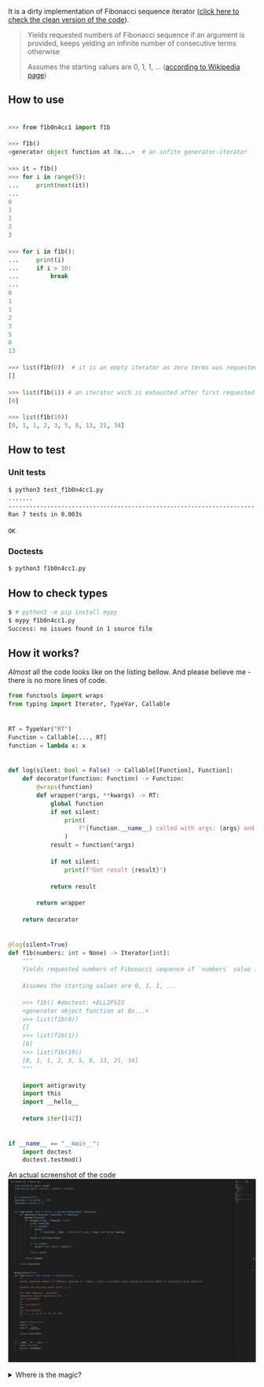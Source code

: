 It is a dirty implementation of Fibonacci sequence iterator
([click here to check the clean version of the code](./clean)).

> Yields requested numbers of Fibonacci sequence if an argument is provided, keeps yelding an infinite number of consecutive terms otherwise
>
> Assumes the starting values are 0, 1, 1, ... ([according to Wikipedia page](https://en.wikipedia.org/wiki/Fibonacci_number))

## How to use

```py

>>> from f1b0n4cc1 import f1b

>>> f1b()
<generator object function at 0x...>  # an infite generator-iterator

>>> it = f1b()
>>> for i in range(5):
...     print(next(it))
...
0
1
1
2
3

>>> for i in f1b():
...     print(i)
...     if i > 10:
...         break
...
0
1
1
2
3
5
8
13

>>> list(f1b(0))  # it is an empty iterator as zero terms was requested
[]

>>> list(f1b(1)) # an iterator wich is exhausted after first requested value
[0]

>>> list(f1b(10))
[0, 1, 1, 2, 3, 5, 8, 13, 21, 34]
```

## How to test

### Unit tests

```bash
$ python3 test_f1b0n4cc1.py
.......
----------------------------------------------------------------------
Ran 7 tests in 0.003s

OK
```

### Doctests

```bash
$ python3 f1b0n4cc1.py
```

## How to check types

```bash
$ # python3 -m pip install mypy
$ mypy f1b0n4cc1.py
Success: no issues found in 1 source file
```

## How it works?

_Almost_ all the code looks like on the listing bellow. And please believe me - there is no more lines of code.

```py
from functools import wraps
from typing import Iterator, TypeVar, Callable


RT = TypeVar("RT")
Function = Callable[..., RT]
function = lambda x: x


def log(silent: bool = False) -> Callable[[Function], Function]:
    def decorator(function: Function) -> Function:
        @wraps(function)
        def wrapper(*args, **kwargs) -> RT:
            global function
            if not silent:
                print(
                    f"{function.__name__} called with args: {args} and kwargs {kwargs}"
                )
            result = function(*args)

            if not silent:
                print(f"Got result {result}")

            return result

        return wrapper

    return decorator


@log(silent=True)
def f1b(numbers: int = None) -> Iterator[int]:
    """
    Yields requested numbers of Fibonacci sequence if `numbers` value is provided, keeps yelding an infinite number of consecutive terms otherwise

    Assumes the starting values are 0, 1, 1, ...

    >>> f1b() #doctest: +ELLIPSIS
    <generator object function at 0x...>
    >>> list(f1b(0))
    []
    >>> list(f1b(1))
    [0]
    >>> list(f1b(10))
    [0, 1, 1, 2, 3, 5, 8, 13, 21, 34]
    """

    import antigravity
    import this
    import __hello__

    return iter([42])


if __name__ == "__main__":
    import doctest
    doctest.testmod()

```

An actual screenshot of the code
<br><img src="./code.png" width="1000px"/>

<details><summary>Where is the magic?</summary>
Please <a href="../../commits">check the commits</a> chronologically
</details>
